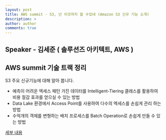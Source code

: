 ```yaml
---
layout: post
title: AWS summit - S3, 넌 이것까지 할 수있네 (Amazon S3 신규 기능 소개)
description: >
author: author
comments: true
---
```


## Speaker - 김세준 ( 솔루션즈 아키텍트, AWS )

## AWS summit 기술 트랙 정리
S3 주요 신규기능에 대해 알아 봅니다.
* 예측이 어려운 엑세스 패턴 가진 데이터를 Intelligent-Tiering 클래스를 활용하여 비용 절감 효과를 얻으실 수 있는 방법
* Data Lake 환경에서 Access Point를 사용하여 다수의 엑세스를 손쉽게 관리 하는 방법
* 수억개의 객체를 변형하는 배치 프로세스를 Batch Operation로 손쉽게 만들 수 있는 방법

<a href="https://pump.atlassian.net/l/c/afaCLRnX">세부 내용</a>
